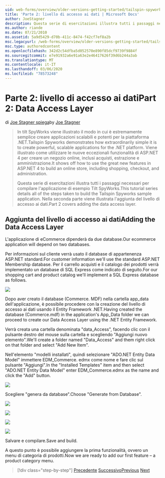 ```yaml
---
uid: web-forms/overview/older-versions-getting-started/tailspin-spyworks/tailspin-spyworks-part-2
title: 'Parte 2: livello di accesso ai dati | Microsoft Docs'
author: JoeStagner
description: Questa serie di esercitazioni illustra tutti i passaggi necessari per compilare l'applicazione di esempio Tilt SpyWorks. Nella seconda parte viene illustrata l'aggiunta del livello di accesso ai dati.
ms.author: riande
ms.date: 07/21/2010
ms.assetid: 5a9d5429-d70b-411c-8474-f42cf7ef8a2b
msc.legacyurl: /web-forms/overview/older-versions-getting-started/tailspin-spyworks/tailspin-spyworks-part-2
msc.type: authoredcontent
ms.openlocfilehash: 342d2c54dfba5d052570e890f85dcf9739f9884f
ms.sourcegitcommit: e7e91932a6e91a63e2e46417626f39d6b244a3ab
ms.translationtype: MT
ms.contentlocale: it-IT
ms.lasthandoff: 03/06/2020
ms.locfileid: "78573248"
---
```

# <a name="part-2-data-access-layer"></a><span data-ttu-id="df765-104">Parte 2: livello di accesso ai dati</span><span class="sxs-lookup"><span data-stu-id="df765-104">Part 2: Data Access Layer</span></span>

<span data-ttu-id="df765-105">di [Joe Stagner spiega](https://github.com/JoeStagner)</span><span class="sxs-lookup"><span data-stu-id="df765-105">by [Joe Stagner](https://github.com/JoeStagner)</span></span>

> <span data-ttu-id="df765-106">In tilt SpyWorks viene illustrato il modo in cui è estremamente semplice creare applicazioni scalabili e potenti per la piattaforma .NET.</span><span class="sxs-lookup"><span data-stu-id="df765-106">Tailspin Spyworks demonstrates how extraordinarily simple it is to create powerful, scalable applications for the .NET platform.</span></span> <span data-ttu-id="df765-107">Viene illustrato come utilizzare le nuove eccezionali funzionalità di ASP.NET 4 per creare un negozio online, inclusi acquisti, estrazione e amministrazione.</span><span class="sxs-lookup"><span data-stu-id="df765-107">It shows off how to use the great new features in ASP.NET 4 to build an online store, including shopping, checkout, and administration.</span></span>
> 
> <span data-ttu-id="df765-108">Questa serie di esercitazioni illustra tutti i passaggi necessari per compilare l'applicazione di esempio Tilt SpyWorks.</span><span class="sxs-lookup"><span data-stu-id="df765-108">This tutorial series details all of the steps taken to build the Tailspin Spyworks sample application.</span></span> <span data-ttu-id="df765-109">Nella seconda parte viene illustrata l'aggiunta del livello di accesso ai dati.</span><span class="sxs-lookup"><span data-stu-id="df765-109">Part 2 covers adding the data access layer.</span></span>

## <a id="_Toc260221668"></a><span data-ttu-id="df765-110">Aggiunta del livello di accesso ai dati</span><span class="sxs-lookup"><span data-stu-id="df765-110">Adding the Data Access Layer</span></span>

<span data-ttu-id="df765-111">L'applicazione di eCommerce dipenderà da due database.</span><span class="sxs-lookup"><span data-stu-id="df765-111">Our ecommerce application will depend on two databases.</span></span>

<span data-ttu-id="df765-112">Per informazioni sul cliente verrà usato il database di appartenenza ASP.NET standard.</span><span class="sxs-lookup"><span data-stu-id="df765-112">For customer information we'll use the standard ASP.NET Membership database.</span></span> <span data-ttu-id="df765-113">Per il carrello acquisti e il catalogo dei prodotti verrà implementato un database di SQL Express come indicato di seguito.</span><span class="sxs-lookup"><span data-stu-id="df765-113">For our shopping cart and product catalog we'll implement a SQL Express database as follows.</span></span>

![](tailspin-spyworks-part-2/_static/image1.jpg)

<span data-ttu-id="df765-114">Dopo aver creato il database (Commerce. MDF) nella cartella app\_data dell'applicazione, è possibile procedere con la creazione del livello di accesso ai dati usando il Entity Framework .NET.</span><span class="sxs-lookup"><span data-stu-id="df765-114">Having created the database (Commerce.mdf) in the application's App\_Data folder we can proceed to create our Data Access Layer using the .NET Entity Framework.</span></span>

<span data-ttu-id="df765-115">Verrà creata una cartella denominata "data\_Access", facendo clic con il pulsante destro del mouse sulla cartella e scegliendo "Aggiungi nuovo elemento".</span><span class="sxs-lookup"><span data-stu-id="df765-115">We'll create a folder named "Data\_Access" and them right click on that folder and select "Add New Item".</span></span>

<span data-ttu-id="df765-116">Nell'elemento "modelli installati", quindi selezionare "ADO.NET Entity Data Model" immettere EDM\_Commerce. edmx come nome e fare clic sul pulsante "Aggiungi".</span><span class="sxs-lookup"><span data-stu-id="df765-116">In the "Installed Templates" item and then select "ADO.NET Entity Data Model" enter EDM\_Commerce.edmx as the name and click the "Add" button.</span></span>

![](tailspin-spyworks-part-2/_static/image2.jpg)

<span data-ttu-id="df765-117">Scegliere "genera da database".</span><span class="sxs-lookup"><span data-stu-id="df765-117">Choose "Generate from Database".</span></span>

![](tailspin-spyworks-part-2/_static/image1.png)

![](tailspin-spyworks-part-2/_static/image2.png)

![](tailspin-spyworks-part-2/_static/image3.png)

![](tailspin-spyworks-part-2/_static/image3.jpg)

<span data-ttu-id="df765-118">Salvare e compilare.</span><span class="sxs-lookup"><span data-stu-id="df765-118">Save and build.</span></span>

<span data-ttu-id="df765-119">A questo punto è possibile aggiungere la prima funzionalità, ovvero un menu di categoria di prodotti.</span><span class="sxs-lookup"><span data-stu-id="df765-119">Now we are ready to add our first feature – a product category menu.</span></span>

> [!div class="step-by-step"]
> <span data-ttu-id="df765-120">[Precedente](tailspin-spyworks-part-1.md)
> [Successivo](tailspin-spyworks-part-3.md)</span><span class="sxs-lookup"><span data-stu-id="df765-120">[Previous](tailspin-spyworks-part-1.md)
[Next](tailspin-spyworks-part-3.md)</span></span>
